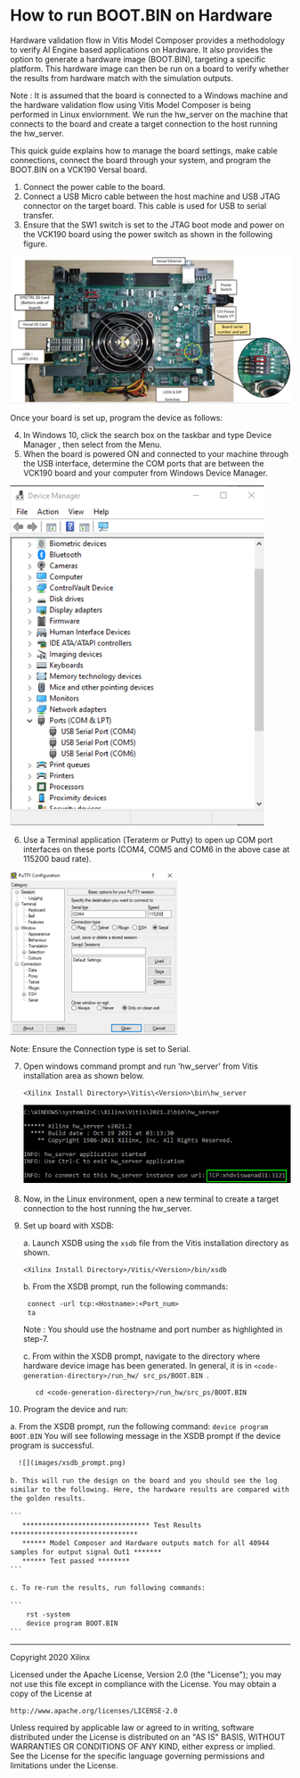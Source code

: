 # How to run BOOT.BIN on Hardware
Hardware validation flow in Vitis Model Composer provides a methodology to verify AI Engine based applications on Hardware. It also provides the option to generate a hardware image (BOOT.BIN), targeting a
specific platform. This hardware image can then be run on a board to verify whether the results from hardware match with the simulation outputs.

Note : It is assumed that the board is connected to a Windows machine and the hardware validation flow using Vitis Model Composer is being performed in Linux enviornment. We run the hw_server on the machine that connects to the board and create a target connection to the host running the hw_server.

This quick guide explains how to manage the board settings, make cable connections, connect the board through your system, and program the BOOT.BIN on a VCK190 Versal board.

1. Connect the power cable to the board.
2. Connect a USB Micro cable between the host machine and USB JTAG connector on the target board. This cable is used for USB to serial transfer.
3. Ensure that the SW1 switch is set to the JTAG boot mode and power on the VCK190 board using the power switch as shown in the following figure.

![](images/board.png)

Once your board is set up, program the device as follows:

4. In Windows 10, click the search box on the taskbar and type Device Manager , then select from the Menu.
5. When the board is powered ON and connected to your machine through the USB interface, determine the COM ports that are between the VCK190 board and your computer from Windows Device Manager.

![](images/device_manager.png)

6. Use a Terminal application (Teraterm or Putty) to open up COM port interfaces on these ports (COM4, COM5 and COM6 in the above case at 115200 baud rate).

![](images/putty.png)

Note: Ensure the Connection type is set to Serial.

7. Open windows command prompt and run 'hw_server' from Vitis installation area as shown below.

   ```
   <Xilinx Install Directory>\Vitis\<Version>\bin\hw_server
   ```  
   ![](images/hw_server.png)

8. Now, in the Linux environment, open a new terminal to create a target connection to the host running the hw_server.

9. Set up board with XSDB:
    
    a. Launch XSDB using the ```xsdb``` file from the Vitis installation directory as shown.

      ```
      <Xilinx Install Directory>/Vitis/<Version>/bin/xsdb
      ```
    b. From the XSDB prompt, run the following commands:
    
      ```
       connect -url tcp:<Hostname>:<Port_num>
       ta
      ```
      Note : You should use the hostname and port number as highlighted in step-7.
       
    c. From within the XSDB prompt, navigate to the directory where hardware device image has been generated. In general, it is in ```<code-generation-directory>/run_hw/ src_ps/BOOT.BIN ```.
    
    ```
       cd <code-generation-directory>/run_hw/src_ps/BOOT.BIN
    ```
       
10. Program the device and run:

   a. From the XSDB prompt, run the following command:
      ```
      device program BOOT.BIN
      ```
      You will see following message in the XSDB prompt if the device program is successful.
    
      ![](images/xsdb_prompt.png)

    b. This will run the design on the board and you should see the log similar to the following. Here, the hardware results are compared with the golden results.
    
    ```
       ******************************** Test Results ********************************
       ****** Model Composer and Hardware outputs match for all 40944 samples for output signal Out1 *******
       ****** Test passed ********
    ```
       
    c. To re-run the results, run following commands:
    
    ```
        rst -system
        device program BOOT.BIN
    ```

--------------
Copyright 2020 Xilinx

Licensed under the Apache License, Version 2.0 (the "License");
you may not use this file except in compliance with the License.
You may obtain a copy of the License at

    http://www.apache.org/licenses/LICENSE-2.0

Unless required by applicable law or agreed to in writing, software
distributed under the License is distributed on an "AS IS" BASIS,
WITHOUT WARRANTIES OR CONDITIONS OF ANY KIND, either express or implied.
See the License for the specific language governing permissions and
limitations under the License.
